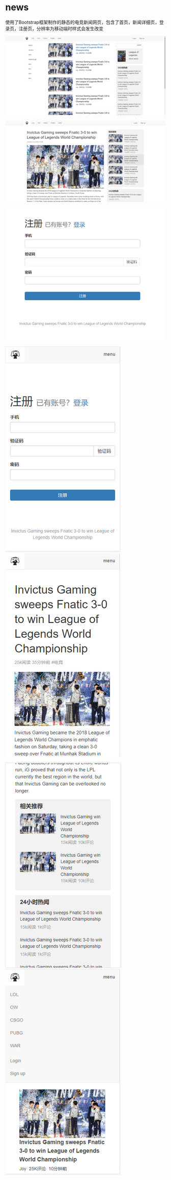 # news

使用了Bootstrap框架制作的静态的电竞新闻网页，包含了首页，新闻详细页，登录页，注册页，分辨率为移动端时样式会发生改变

![s](https://github.com/Ay31/hello-world/blob/master/img/news/01.PNG)

![](https://github.com/Ay31/hello-world/blob/master/img/news/02.PNG)

![](https://github.com/Ay31/hello-world/blob/master/img/news/04.PNG)

![](https://github.com/Ay31/hello-world/blob/master/img/news/05.PNG)![](https://github.com/Ay31/hello-world/blob/master/img/news/06.PNG)

![](https://github.com/Ay31/hello-world/blob/master/img/news/07.PNG)![](https://github.com/Ay31/hello-world/blob/master/img/news/08.PNG)

